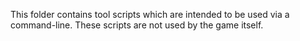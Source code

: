 This folder contains tool scripts which are intended to be used via a command-line.
These scripts are not used by the game itself.
